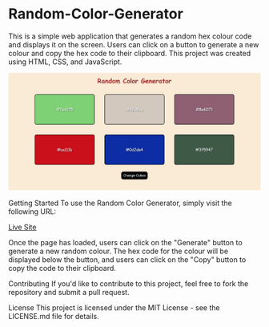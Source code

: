 # Random-Color-Generator
This is a simple web application that generates a random hex colour code and displays it on the screen. Users can click on a button to generate a new colour and copy the hex code to their clipboard. This project was created using HTML, CSS, and JavaScript.

![Random-color-generator](./random-color.jpg)

Getting Started
To use the Random Color Generator, simply visit the following URL:


[Live Site](https://aneal07.github.io/Random-Color-Generator/)

Once the page has loaded, users can click on the "Generate" button to generate a new random colour. The hex code for the colour will be displayed below the button, and users can click on the "Copy" button to copy the code to their clipboard.

Contributing
If you'd like to contribute to this project, feel free to fork the repository and submit a pull request.

License
This project is licensed under the MIT License - see the LICENSE.md file for details.




